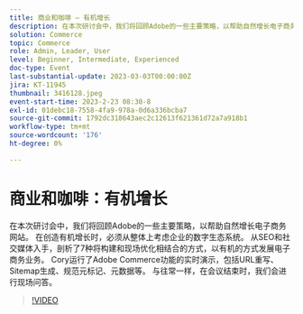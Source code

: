 ```yaml
---
title: 商业和咖啡 — 有机增长
description: 在本次研讨会中，我们将回顾Adobe的一些主要策略，以帮助自然增长电子商务网站。 在创造有机增长时，必须从整体上考虑企业的数字生态系统。 从SEO和社交媒体入手，剖析了7种将构建和现场优化相结合的方式，以有机的方式发展电子商务业务。 Cory运行了Adobe Commerce功能的实时演示，包括URL重写、Sitemap生成、规范元标记、元数据等。 与往常一样，在会议结束时，我们会进行现场问答。
solution: Commerce
topic: Commerce
role: Admin, Leader, User
level: Beginner, Intermediate, Experienced
doc-type: Event
last-substantial-update: 2023-03-03T00:00:00Z
jira: KT-11945
thumbnail: 3416128.jpeg
event-start-time: 2023-2-23 08:30-8
exl-id: 01debc18-7558-4fa9-978a-0d6a336bcba7
source-git-commit: 1792dc318643aec2c12613f621361d72a7a918b1
workflow-type: tm+mt
source-wordcount: '176'
ht-degree: 0%

---
```


# 商业和咖啡：有机增长

在本次研讨会中，我们将回顾Adobe的一些主要策略，以帮助自然增长电子商务网站。 在创造有机增长时，必须从整体上考虑企业的数字生态系统。 从SEO和社交媒体入手，剖析了7种将构建和现场优化相结合的方式，以有机的方式发展电子商务业务。 Cory运行了Adobe Commerce功能的实时演示，包括URL重写、Sitemap生成、规范元标记、元数据等。 与往常一样，在会议结束时，我们会进行现场问答。

>[!VIDEO](https://video.tv.adobe.com/v/3416128/?quality=12&learn=on)
